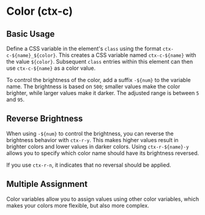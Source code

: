 # Color (ctx-c)

## Basic Usage

Define a CSS variable in the element's `class` using the format `ctx-c-${name}_${color}`. This creates a CSS variable named `ctx-c-${name}` with the value `${color}`. Subsequent `class` entries within this element can then use `ctx-c-${name}` as a color value.

To control the brightness of the color, add a suffix `-${num}` to the variable name. The brightness is based on `500`; smaller values make the color brighter, while larger values make it darker. The adjusted range is between `5` and `95`.

<demo vue="context-color/base.vue"/>

## Reverse Brightness

When using `-${num}` to control the brightness, you can reverse the brightness behavior with `ctx-r-y`. This makes higher values result in brighter colors and lower values in darker colors. Using `ctx-r-${name}-y` allows you to specify which color name should have its brightness reversed.

If you use `ctx-r-n`, it indicates that no reversal should be applied.

<demo vue="context-color/reverse.vue"/>

## Multiple Assignment

Color variables allow you to assign values using other color variables, which makes your colors more flexible, but also more complex.

<demo vue="context-color/assign.vue"/>
